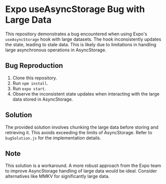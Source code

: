 # Expo useAsyncStorage Bug with Large Data

This repository demonstrates a bug encountered when using Expo's `useAsyncStorage` hook with large datasets. The hook inconsistently updates the state, leading to stale data. This is likely due to limitations in handling large asynchronous operations in AsyncStorage.

## Bug Reproduction

1. Clone this repository.
2. Run `npm install`.
3. Run `expo start`.
4. Observe the inconsistent state updates when interacting with the large data stored in AsyncStorage.

## Solution

The provided solution involves chunking the large data before storing and retrieving it. This avoids exceeding the limits of AsyncStorage. Refer to `bugSolution.js` for the implementation details.

## Note

This solution is a workaround. A more robust approach from the Expo team to improve AsyncStorage handling of large data would be ideal.  Consider alternatives like MMKV for significantly large data.
